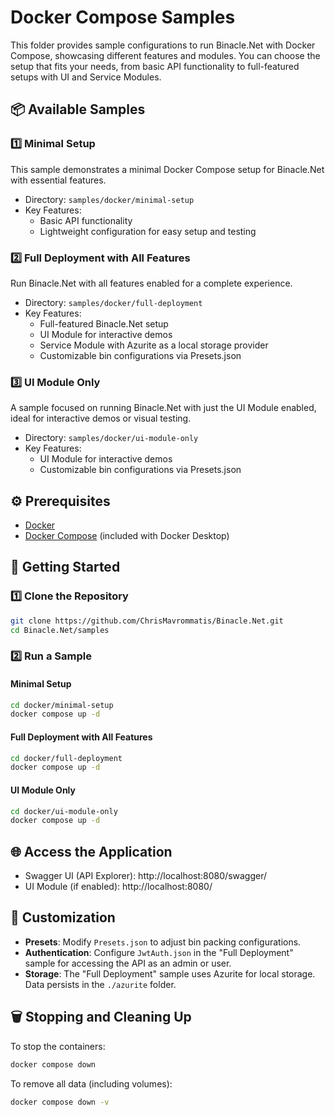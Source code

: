# Docker Compose Samples
This folder provides sample configurations to run Binacle.Net with Docker Compose, showcasing different features and modules. You can choose the setup that fits your needs, from basic API functionality to full-featured setups with UI and Service Modules.

## 📦 Available Samples

### 1️⃣ Minimal Setup
This sample demonstrates a minimal Docker Compose setup for Binacle.Net with essential features.
- Directory: `samples/docker/minimal-setup`
- Key Features:
  - Basic API functionality
  - Lightweight configuration for easy setup and testing

### 2️⃣ Full Deployment with All Features
Run Binacle.Net with all features enabled for a complete experience.
- Directory: `samples/docker/full-deployment`
- Key Features:
  - Full-featured Binacle.Net setup
  - UI Module for interactive demos
  - Service Module with Azurite as a local storage provider
  - Customizable bin configurations via Presets.json

### 3️⃣ UI Module Only
A sample focused on running Binacle.Net with just the UI Module enabled, ideal for interactive demos or visual testing.
- Directory: `samples/docker/ui-module-only`
- Key Features:
  - UI Module for interactive demos
  - Customizable bin configurations via Presets.json

## ⚙️ Prerequisites
- [Docker](https://www.docker.com/get-started)
- [Docker Compose](https://www.docker.com/get-started) (included with Docker Desktop)
  
## 🚀 Getting Started

### 1️⃣ Clone the Repository
```bash
git clone https://github.com/ChrisMavrommatis/Binacle.Net.git
cd Binacle.Net/samples
```

### 2️⃣ Run a Sample

#### Minimal Setup
```bash
cd docker/minimal-setup
docker compose up -d
```

#### Full Deployment with All Features
```bash
cd docker/full-deployment
docker compose up -d
```

#### UI Module Only
```bash
cd docker/ui-module-only
docker compose up -d
```

## 🌐 Access the Application
- Swagger UI (API Explorer): http://localhost:8080/swagger/
- UI Module (if enabled): http://localhost:8080/

## 🔧 Customization
- **Presets**: Modify `Presets.json` to adjust bin packing configurations.
- **Authentication**: Configure `JwtAuth.json` in the "Full Deployment" sample for accessing the API as an admin or user.
- **Storage**: The "Full Deployment" sample uses Azurite for local storage. Data persists in the `./azurite` folder.

## 🗑️ Stopping and Cleaning Up
To stop the containers:
```bash
docker compose down
```

To remove all data (including volumes):
```bash
docker compose down -v
```
